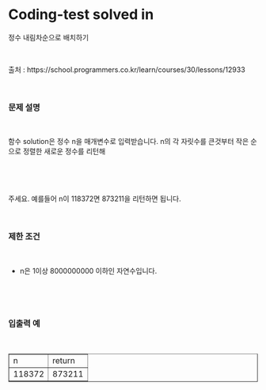 # Coding-test solved in 
정수 내림차순으로 배치하기

<p data-ke-size="size16">&nbsp;</p>
출처 : https://school.programmers.co.kr/learn/courses/30/lessons/12933
<p data-ke-size="size16">&nbsp;</p>
<h3 id="%EB%AC%B-%EC%A-%-C%--%EC%--%A-%EB%AA%--" data-ke-size="size23"><b>문제 설명</b></h3>
<p data-ke-size="size16">&nbsp;</p>
<p data-ke-size="size16">함수&nbsp;solution은&nbsp;정수&nbsp;n을&nbsp;매개변수로&nbsp;입력받습니다.&nbsp;n의&nbsp;각&nbsp;자릿수를&nbsp;큰것부터&nbsp;작은&nbsp;순으로&nbsp;정렬한&nbsp;새로운&nbsp;정수를&nbsp;리턴해</p>
<p data-ke-size="size16">&nbsp;</p>
<p data-ke-size="size16">&nbsp;</p>
<p data-ke-size="size16">주세요.&nbsp;예를들어&nbsp;n이&nbsp;118372면&nbsp;873211을&nbsp;리턴하면&nbsp;됩니다.</p>
<p data-ke-size="size16">&nbsp;</p>
<h3 id="%EB%AC%B-%EC%A-%-C%--%EC%--%A-%EB%AA%--" data-ke-size="size23"><b>제한 조건</b></h3>
<p data-ke-size="size16">&nbsp;</p>
<ul style="list-style-type: disc;" data-ke-list-type="disc">
<li>n은&nbsp;1이상&nbsp;8000000000&nbsp;이하인&nbsp;자연수입니다.</li>
</ul>
<p data-ke-size="size16">&nbsp;</p>
<p data-ke-size="size16">&nbsp;</p>
<h3 id="%EB%AC%B-%EC%A-%-C%--%EC%--%A-%EB%AA%--" data-ke-size="size23"><b>입출력 예</b></h3>
<p data-ke-size="size16">&nbsp;</p>
<table style="border-collapse: collapse; width: 100%;" border="1" data-ke-align="alignLeft" data-ke-style="style12">
<tbody>
<tr>
<td style="width: 50%;">n</td>
<td style="width: 50%;">return</td>
</tr>
<tr>
<td style="width: 50%;">118372</td>
<td style="width: 50%;">873211</td>
</tr>
</tbody>
</table>
<p data-ke-size="size16">&nbsp;</p>
<p data-ke-size="size16">&nbsp;</p>
<p data-ke-size="size16">&nbsp;</p>
<p data-ke-size="size16">&nbsp;</p>
